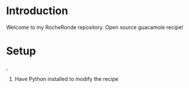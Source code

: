 # Introduction

Welcome to my RocheRonde repository. Open source guacamole recipe!

# Setup
,
1. Have Python installed to modify the recipe
